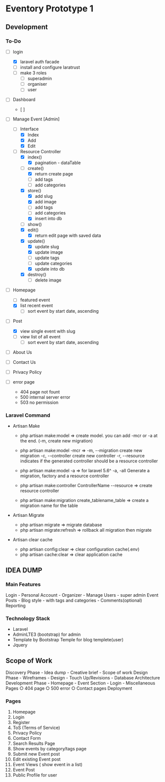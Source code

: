 # Eventory Prototype 1

## Development

### To-Do

- [ ] login
	- [x] laravel auth facade
	- [ ] install and configure laratrust
	- [ ] make 3 roles
		- [ ] superadmin
		- [ ] organiser
		- [ ] user

- [ ] Dashboard
	- [ ] 

- [ ] Manage Event [Admin]
	- [ ] Interface
		- [x] Index
		- [x] Add
		- [x] Edit
	- [ ] Resource Controller
		- [x] index()
			- [x] pagination - dataTable
		- [ ] create()
			- [x] return create page
			- [ ] add tags
			- [ ] add categories
		- [x] store()
			- [x] add slug
			- [x] add image
			- [ ] add tags
			- [ ] add categories
			- [x] insert into db
		- [ ] show()
		- [x] edit()
			- [x] return edit page with saved data
		- [x] update()
			- [x] update slug
			- [x] update image
			- [ ] update tags
			- [ ] update categories
			- [x] update into db
		- [x] destroy()
			- [ ] delete image
- [ ] Homepage
	- [ ] featured event
	- [x] list recent event
		- [ ] sort event by start date, ascending
- [ ] Post
	- [x] view single event with slug
	- [ ] view list of all event
		- [ ] sort event by start date, ascending
- [ ] About Us
- [ ] Contact Us
- [ ] Privacy Policy
- [ ] error page
	- 404 page not fount
	- 500 internal server error
	- 503 no permission

### Laravel Command

- Artisan Make
	- php artisan make:model => create model. you can add -mcr or -a at the end. (-m, create new migration)
	- php artisan make:model -mcr => -m, --migration create new migration -c, --controller create new controller -r, --resource indicates if the generated controller should be a resource controller
	- php artisan make:model -a => for laravel 5.6^ -a, -all Generate a migration, factory and a resource controller

	- php artisan make:controller ControllerName --resource => create resource controller

	- php artisan make:migration create_tablename_table => create a migration name for the table

- Artisan Migrate
	- php artisan migrate => migrate database
	- php artisan migrate:refresh => rollback all migration then migrate

- Artisan clear cache
	- php artisan config:clear => clear configuration cache(.env)
	- php artisan cache:clear => clear application cache

## IDEA DUMP

### Main Features
Login
	- Personal Account
	- Organizer
		- Manage Users
	- super admin
Event Posts
	- Blog style
	- with tags and categories
	- Comments(optional)
Reporting

### Technology Stack
- Laravel
- AdminLTE3 (bootstrap) for admin
- Template by Bootstrap Temple for blog templete(user)
- Jquery

## Scope of Work

Discovery Phase
	- Idea dump
	- Creative brief
	- Scope of work
Design Phase
	- Wireframes
	- Design
	- Touch Up/Revisions
	- Database Architecture
Development Phase
	- Homepage
	- Event Section
	- Login
	- Miscellaneous Pages
		○ 404 page
		○ 500 error
		○ Contact pages
Deployment

### Pages

1. Homepage
2. Login
3. Register
4. ToS (Terms of Service)
5. Privacy Policy
6. Contact Form
7. Search Results Page
8. Show events by category/tags page
9. Submit new Event post
10. Edit existing Event post
11. Event Views ( show event in a list)
12. Event Post
13. Public Profile for user
